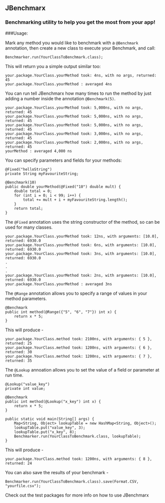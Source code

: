 ## JBenchmarx

### Benchmarking utility to help you get the most from your app!

###Usage:

Mark any method you would like to benchmark with a `@Benchmark` annotation,
then create a new class to execute your Benchmark, and call:

	Benchmarker.run(YourClassToBenchmark.class);

This will return you a simple output similar too:

	your.package.YourClass.yourMethod took: 4ns, with no args, returned: 45
	your.package.YourClass.yourMethod : averaged 4ns

You can run tell JBenchmarx how many times to run the method by just adding
a number inside the annotation `@Benchmark(5)`.

	your.package.YourClass.yourMethod took: 5,000ns, with no args, returned: 45
	your.package.YourClass.yourMethod took: 5,000ns, with no args, returned: 45
	your.package.YourClass.yourMethod took: 5,000ns, with no args, returned: 45
	your.package.YourClass.yourMethod took: 3,000ns, with no args, returned: 45
	your.package.YourClass.yourMethod took: 2,000ns, with no args, returned: 45
	yourMethod : averaged 4,000 ns

You can specify parameters and fields for your methods:

	@Fixed("helloString")
	private String myFavouriteString;

	@Benchmark(10)
	public double yourMethod(@Fixed("10") double mult) {
		double total = 0;
		for (int i = 0; i < 99; i++) {
			total += mult + i + myFavouriteString.length();
		}
		return total;
	}

The `@Fixed` annotation uses the string constructor of the method, so can be
used for many classes.


	your.package.YourClass.yourMethod took: 12ns, with arguments: [10.0], returned: 6930.0
	your.package.YourClass.yourMethod took: 6ns, with arguments: [10.0], returned: 6930.0
	your.package.YourClass.yourMethod took: 3ns, with arguments: [10.0], returned: 6930.0
	.
	.
	.
	your.package.YourClass.yourMethod took: 2ns, with arguments: [10.0], returned: 6930.0
	your.package.YourClass.yourMethod : averaged 3ns

The `@Range` annotation allows you to specify a range of values in your method parameters.

	@Benchmark
	public int method(@Range({"5", "6", "7"}) int x) {
		return x * 5;
	}

This will produce - 

	your.package.YourClass.method took: 2100ns, with arguments: { 5 }, returned: 25
	your.package.YourClass.method took: 1200ns, with arguments: { 6 }, returned: 30
	your.package.YourClass.method took: 1200ns, with arguments: { 7 }, returned: 35

The `@Lookup` annoation allows you to set the value of a field or parameter at run time.

	@Lookup("value_key")
	private int value;
	
	@Benchmark
	public int method(@Lookup("x_key") int x) {
		return x * 5;
	}
	
	public static void main(String[] args) {
		Map<String, Object> lookupTable = new HashMap<String, Object>();
		lookupTable.put("value_key", 3);
		lookupTable.put("x_key", 8);
		Benchmarker.run(YourClassToBenchmark.class, lookupTable);
	}

This will produce - 

	your.package.YourClass.method took: 1200ns, with arguments: { 8 }, returned: 24


You can also save the results of your benchmark -

	Benchmarker.run(YourClassToBenchmark.class).save(Format.CSV, "yourfile.csv");

Check out the test packages for more info on how to use JBenchmarx
